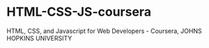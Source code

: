 # HTML-CSS-JS-coursera
HTML, CSS, and Javascript for Web Developers - Coursera, JOHNS HOPKINS UNIVERSITY

